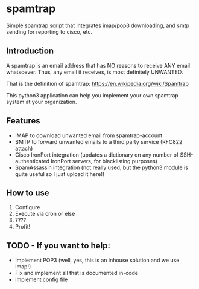# spamtrap
Simple spamtrap script that integrates imap/pop3 downloading, and smtp sending for reporting to cisco, etc.


## Introduction

A spamtrap is an email address that has NO reasons to receive ANY email
whatsoever. Thus, any email it receives, is most definitely UNWANTED.

That is the definition of spamtrap: https://en.wikipedia.org/wiki/Spamtrap

This python3 application can help you implement your own spamtrap system at
your organization.

## Features

* IMAP to download unwanted email from spamtrap-account
* SMTP to forward unwanted emails to a third party service (RFC822 attach)
* Cisco IronPort integration (updates a dictionary on any number of SSH-authenticated IronPort servers, for blacklisting purposes)
* SpamAssassin integration (not really used, but the python3 module is quite useful so I just upload it here!)

## How to use

1. Configure
2. Execute via cron or else
3. ????
4. Profit!


## TODO - If you want to help:

* Implement POP3 (well, yes, this is an inhouse solution and we use imap!)
* Fix and implement all that is documented in-code
* implement config file
